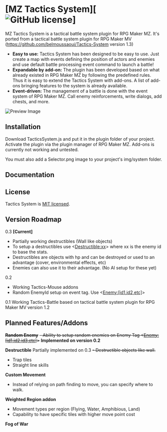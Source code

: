 # [MZ Tactics System][![GitHub license](https://img.shields.io/badge/license-MIT-blue.svg)]
MZ Tactics System is a tactical battle system plugin for RPG Maker MZ. It's ported from a tactical battle system plugin for RPG Maker MV (https://github.com/belmoussaoui/Tactics-System version 1.3)

* **Easy to use:** Tactics System has been designed to be easy to use. Just create a map with events defining the position of actors and enemies and use default battle processing event command to launch a battle!
* **Expandable by add-on:** The plugin has been developed based on what already existed in RPG Maker MZ by following the predefined rules. Thus it is easy to extend the Tactics System with add-ons. A list of add-ons bringing features to the system is already available.
* **Event-driven:** The management of a battle is done with the event system of RPG Maker MZ. Call enemy reinforcements, write dialogs, add chests, and more.

![Preview Image](MZ%20Tactics%20System.gif?raw=true)

## Installation
Download TacticsSystem.js and put it in the plugin folder of your project. Activate the plugin via the plugin manager of RPG Maker MZ. Add-ons is currently not working and untested.

You must also add a Selector.png image to your project's img/system folder.

## Documentation


## License
Tactics System is [MIT licensed](./LICENSE).

## Version Roadmap

0.3 **[Current]**
  - Partially working destructibles (Wall like objects)
  - To setup a destructibles use <<Destructible:xx>> where xx is the enemy id to base the stats.
  - Destructibles are objects with hp and can be destroyed or used to an advantage (cover, environmental effects, etc)
  - Enemies can also use it to their advantage. (No AI setup for these yet)

0.2  
  - Working Tactics-Mouse addons
  - Random EnemyId setup on event tag. Use <<Enemy:[id1,id2,etc]>>

0.1 Working Tactics-Battle based on tactical battle system plugin for RPG Maker MV version 1.2
  
## Planned Features/Addons
  
~~**Random Enemy**~~
  ~~- Ability to setup random enemies on Enemy Tag <<Enemy:[id1,id2,id3,etc]>>~~ **Implemented on version 0.2**
  
**Destructible** Partially implemented on 0.3
  ~~- Destructible objects like wall.~~
  - Trap tiles
  - Straight line skills

**Custom Movement**
  - Instead of relying on path finding to move, you can specify where to walk.
  
**Weighted Region addon**
  - Movement types per region (Flying, Water, Amphibious, Land)
  - Capability to have specific tiles with higher move point cost
  
**Fog of War**
